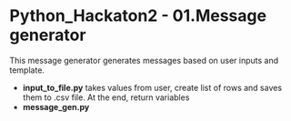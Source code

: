 # Python_Hackaton2 - 01.Message generator

This message generator generates messages based on user inputs and template.
- <b>input_to_file.py</b> takes values from user, create list of rows and saves them to .csv file. At the end, return variables
- <b>message_gen.py</b>